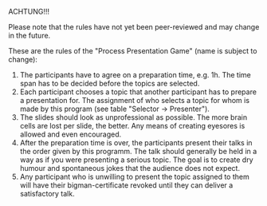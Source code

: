 ACHTUNG!!!

Please note that the rules have not yet been peer-reviewed and may change in the future.

These are the rules of the "Process Presentation Game" (name is subject to change):

1.  The participants have to agree on a preparation time, e.g. 1h. The time span
    has to be decided before the topics are selected.
2.  Each participant chooses a topic that another participant has to prepare
    a presentation for. The assignment of who selects a topic for whom is made
    by this program (see table "Selector -> Presenter").
3.  The slides should look as unprofessional as possible. The more brain cells are
    lost per slide, the better. Any means of creating eyesores is allowed
    and even encouraged.
4.  After the preparation time is over, the participants present their talks in the
    order given by this programm. The talk should generally be held in a way as if
    you were presenting a serious topic. The goal is to create dry humour and spontaneous
    jokes that the audience does not expect.
5.  Any participant who is unwilling to present the topic assigned to them will have their
    bigman-certificate revoked until they can deliver a satisfactory talk.
